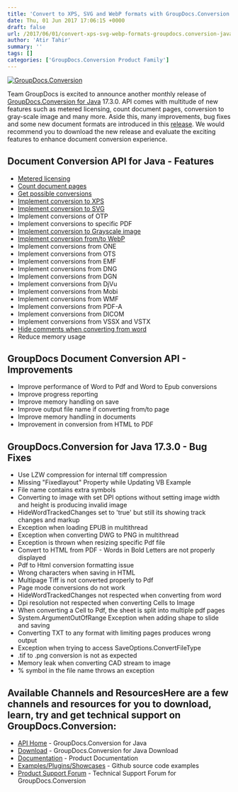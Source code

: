 ```yaml
---
title: 'Convert to XPS, SVG and WebP formats with GroupDocs.Conversion for Java 17.3.0'
date: Thu, 01 Jun 2017 17:06:15 +0000
draft: false
url: /2017/06/01/convert-xps-svg-webp-formats-groupdocs.conversion-java-17.3.0/
author: 'Atir Tahir'
summary: ''
tags: []
categories: ['GroupDocs.Conversion Product Family']
---
```


[![GroupDocs.Conversion](https://blog.groupdocs.com/wp-content/uploads/sites/4/2016/09/conversion.png?itok=MpNabR9F)](#)

Team GroupDocs is excited to announce another monthly release of [GroupDocs.Conversion for Java](https://www.groupdocs.com/products/conversion/java) 17.3.0. API comes with multitude of new features such as metered licensing, count document pages, conversion to gray-scale image and many more. Aside this, many improvements, bug fixes and some new document formats are introduced in this [release](https://docs.groupdocs.com/display/conversionjava/GroupDocs.Conversion+for+Java+17.3.0+Release+Notes). We would recommend you to download the new release and evaluate the exciting features to enhance document conversion experience.

## Document Conversion API for Java - Features

*   [Metered licensing](https://docs.groupdocs.com/conversion/java/)
*   [Count document pages](https://docs.groupdocs.com/conversion/java/)
*   [Get possible conversions](https://docs.groupdocs.com/display/conversionjava/Get+Possible+Conversions)
*   [Implement conversion to XPS](https://docs.groupdocs.com/conversion/java/)
*   [Implement conversion to SVG](https://docs.groupdocs.com/conversion/java/)
*   Implement conversions of OTP
*   Implement conversions to specific PDF
*   [Implement conversion to Grayscale image](https://docs.groupdocs.com/conversion/java/)
*   [Implement conversion from/to WebP](https://docs.groupdocs.com/conversion/java/)
*   Implement conversions from ONE
*   Implement conversions from OTS
*   Implement conversions from EMF
*   Implement conversions from DNG
*   Implement conversions from DGN
*   Implement conversions from DjVu
*   Implement conversions from Mobi
*   Implement conversions from WMF
*   Implement conversions from PDF-A
*   Implement conversions from DICOM
*   Implement conversions from VSSX and VSTX
*   [Hide comments when converting from word](https://docs.groupdocs.com/conversion/java/)
*   Reduce memory usage

## GroupDocs Document Conversion API - Improvements

*   Improve performance of Word to Pdf and Word to Epub conversions
*   Improve progress reporting
*   Improve memory handling on save
*   Improve output file name if converting from/to page
*   Improve memory handling in documents
*   Improvement in conversion from HTML to PDF

## GroupDocs.Conversion for Java 17.3.0 - Bug Fixes

*   Use LZW compression for internal tiff compression
*   Missing "Fixedlayout" Property while Updating VB Example
*   File name contains extra symbols
*   Converting to image with set DPI options without setting image width and height is producing invalid image
*   HideWordTrackedChanges set to 'true' but still its showing track changes and markup
*   Exception when loading EPUB in multithread
*   Exception when converting DWG to PNG in multithread
*   Exception is thrown when resizing specific Pdf file
*   Convert to HTML from PDF - Words in Bold Letters are not properly displayed
*   Pdf to Html conversion formatting issue
*   Wrong characters when saving in HTML
*   Multipage Tiff is not converted properly to Pdf
*   Page mode conversions do not work
*   HideWordTrackedChanges not respected when converting from word
*   Dpi resolution not respected when converting Cells to Image
*   When converting a Cell to Pdf, the sheet is split into multiple pdf pages
*   System.ArgumentOutOfRange Exception when adding shape to slide and saving
*   Converting TXT to any format with limiting pages produces wrong output
*   Exception when trying to access SaveOptions.ConvertFileType
*   .tif to .png conversion is not as expected
*   Memory leak when converting CAD stream to image
*   % symbol in the file name throws an exception

## Available Channels and ResourcesHere are a few channels and resources for you to download, learn, try and get technical support on GroupDocs.Conversion:

*   [API Home](https://www.groupdocs.com/products/conversion/java "Product Home") - GroupDocs.Conversion for Java
*   [Download](http://www.groupdocs.com/downloads/conversion/java "Download API") - GroupDocs.Conversion for Java Download
*   [Documentation](http://www.groupdocs.com/docs/display/conversionjava/Home "Documentation") - Product Documentation
*   [Examples/Plugins/Showcases](https://github.com/groupdocs-conversion/GroupDocs.Conversion-for-Java "Example projects") - Github source code examples
*   [Product Support Forum](http://groupdocs.com/Community/forums/groupdocs.conversion-product-family/7/showforum.aspx "Support forum") \- Technical Support Forum for GroupDocs.Conversion




